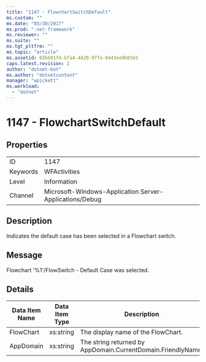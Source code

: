 ```yaml
---
title: "1147 - FlowchartSwitchDefault"
ms.custom: ""
ms.date: "03/30/2017"
ms.prod: ".net-framework"
ms.reviewer: ""
ms.suite: ""
ms.tgt_pltfrm: ""
ms.topic: "article"
ms.assetid: 03bb91f4-bfa4-4420-97fe-8443ee9b03e5
caps.latest.revision: 2
author: "dotnet-bot"
ms.author: "dotnetcontent"
manager: "wpickett"
ms.workload: 
  - "dotnet"
---
```

# 1147 - FlowchartSwitchDefault
## Properties  
  
|||  
|-|-|  
|ID|1147|  
|Keywords|WFActivities|  
|Level|Information|  
|Channel|Microsoft-Windows-Application Server-Applications/Debug|  
  
## Description  
 Indicates the default case has been selected in a Flowchart switch.  
  
## Message  
 Flowchart '%1'/FlowSwitch - Default Case was selected.  
  
## Details  
  
|Data Item Name|Data Item Type|Description|  
|--------------------|--------------------|-----------------|  
|FlowChart|xs:string|The display name of the FlowChart.|  
|AppDomain|xs:string|The string returned by AppDomain.CurrentDomain.FriendlyName.|
